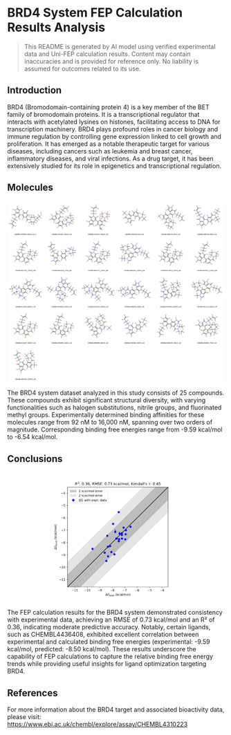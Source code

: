 # BRD4 System FEP Calculation Results Analysis  

> This README is generated by AI model using verified experimental data and Uni-FEP calculation results. Content may contain inaccuracies and is provided for reference only. No liability is assumed for outcomes related to its use.  

## Introduction  

BRD4 (Bromodomain-containing protein 4) is a key member of the BET family of bromodomain proteins. It is a transcriptional regulator that interacts with acetylated lysines on histones, facilitating access to DNA for transcription machinery. BRD4 plays profound roles in cancer biology and immune regulation by controlling gene expression linked to cell growth and proliferation. It has emerged as a notable therapeutic target for various diseases, including cancers such as leukemia and breast cancer, inflammatory diseases, and viral infections. As a drug target, it has been extensively studied for its role in epigenetics and transcriptional regulation.  

## Molecules  

![Molecular structures of representative compounds](mol_grid.png)  

The BRD4 system dataset analyzed in this study consists of 25 compounds. These compounds exhibit significant structural diversity, with varying functionalities such as halogen substitutions, nitrile groups, and fluorinated methyl groups. Experimentally determined binding affinities for these molecules range from 92 nM to 16,000 nM, spanning over two orders of magnitude. Corresponding binding free energies range from -9.59 kcal/mol to -6.54 kcal/mol.  

## Conclusions  

<p align="center"><img src="result_dG.png" width="300"></p>  

The FEP calculation results for the BRD4 system demonstrated consistency with experimental data, achieving an RMSE of 0.73 kcal/mol and an R² of 0.36, indicating moderate predictive accuracy. Notably, certain ligands, such as CHEMBL4436408, exhibited excellent correlation between experimental and calculated binding free energies (experimental: -9.59 kcal/mol, predicted: -8.50 kcal/mol). These results underscore the capability of FEP calculations to capture the relative binding free energy trends while providing useful insights for ligand optimization targeting BRD4.  

## References  

For more information about the BRD4 target and associated bioactivity data, please visit:  
https://www.ebi.ac.uk/chembl/explore/assay/CHEMBL4310223  